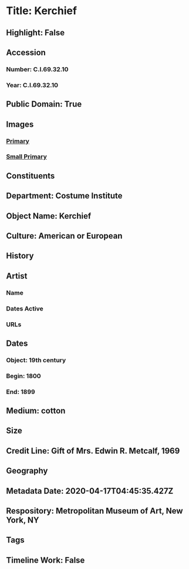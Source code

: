 # Title: Kerchief
## Highlight: False
## Accession
### Number: C.I.69.32.10
### Year: C.I.69.32.10
## Public Domain: True
## Images
### [Primary](https://images.metmuseum.org/CRDImages/ci/original/CI69.32.10.jpg)
### [Small Primary](https://images.metmuseum.org/CRDImages/ci/web-large/CI69.32.10.jpg)
## Constituents
## Department: Costume Institute
## Object Name: Kerchief
## Culture: American or European
## History
## Artist
### Name
### Dates Active
### URLs
## Dates
### Object: 19th century
### Begin: 1800
### End: 1899
## Medium: cotton
## Size
## Credit Line: Gift of Mrs. Edwin R. Metcalf, 1969
## Geography
## Metadata Date: 2020-04-17T04:45:35.427Z
## Respository: Metropolitan Museum of Art, New York, NY
## Tags
## Timeline Work: False